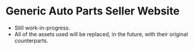 # Generic Auto Parts Seller Website
<ul>
  <li>Still work-in-progress.</li>
  <li>All of the assets used will be replaced, in the future, with their original counterparts.</li>
</ul>
